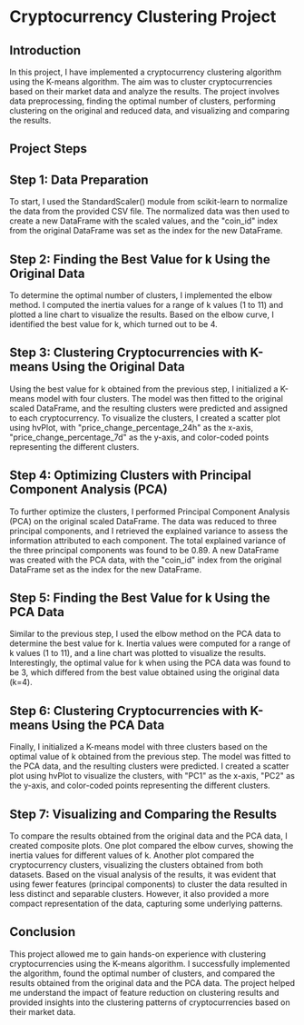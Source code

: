 # Cryptocurrency Clustering Project
## Introduction
In this project, I have implemented a cryptocurrency clustering algorithm using the K-means algorithm. The aim was to cluster cryptocurrencies based on their market data and analyze the results. The project involves data preprocessing, finding the optimal number of clusters, performing clustering on the original and reduced data, and visualizing and comparing the results.

## Project Steps
## Step 1: Data Preparation
To start, I used the StandardScaler() module from scikit-learn to normalize the data from the provided CSV file. The normalized data was then used to create a new DataFrame with the scaled values, and the "coin_id" index from the original DataFrame was set as the index for the new DataFrame.

## Step 2: Finding the Best Value for k Using the Original Data
To determine the optimal number of clusters, I implemented the elbow method. I computed the inertia values for a range of k values (1 to 11) and plotted a line chart to visualize the results. Based on the elbow curve, I identified the best value for k, which turned out to be 4.

## Step 3: Clustering Cryptocurrencies with K-means Using the Original Data
Using the best value for k obtained from the previous step, I initialized a K-means model with four clusters. The model was then fitted to the original scaled DataFrame, and the resulting clusters were predicted and assigned to each cryptocurrency. To visualize the clusters, I created a scatter plot using hvPlot, with "price_change_percentage_24h" as the x-axis, "price_change_percentage_7d" as the y-axis, and color-coded points representing the different clusters.

## Step 4: Optimizing Clusters with Principal Component Analysis (PCA)
To further optimize the clusters, I performed Principal Component Analysis (PCA) on the original scaled DataFrame. The data was reduced to three principal components, and I retrieved the explained variance to assess the information attributed to each component. The total explained variance of the three principal components was found to be 0.89. A new DataFrame was created with the PCA data, with the "coin_id" index from the original DataFrame set as the index for the new DataFrame.

## Step 5: Finding the Best Value for k Using the PCA Data
Similar to the previous step, I used the elbow method on the PCA data to determine the best value for k. Inertia values were computed for a range of k values (1 to 11), and a line chart was plotted to visualize the results. Interestingly, the optimal value for k when using the PCA data was found to be 3, which differed from the best value obtained using the original data (k=4).

## Step 6: Clustering Cryptocurrencies with K-means Using the PCA Data
Finally, I initialized a K-means model with three clusters based on the optimal value of k obtained from the previous step. The model was fitted to the PCA data, and the resulting clusters were predicted. I created a scatter plot using hvPlot to visualize the clusters, with "PC1" as the x-axis, "PC2" as the y-axis, and color-coded points representing the different clusters.

## Step 7: Visualizing and Comparing the Results
To compare the results obtained from the original data and the PCA data, I created composite plots. One plot compared the elbow curves, showing the inertia values for different values of k. Another plot compared the cryptocurrency clusters, visualizing the clusters obtained from both datasets. Based on the visual analysis of the results, it was evident that using fewer features (principal components) to cluster the data resulted in less distinct and separable clusters. However, it also provided a more compact representation of the data, capturing some underlying patterns.

## Conclusion
This project allowed me to gain hands-on experience with clustering cryptocurrencies using the K-means algorithm. I successfully implemented the algorithm, found the optimal number of clusters, and compared the results obtained from the original data and the PCA data. The project helped me understand the impact of feature reduction on clustering results and provided insights into the clustering patterns of cryptocurrencies based on their market data.
